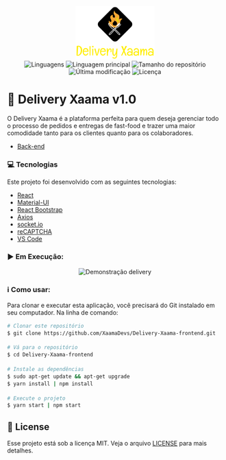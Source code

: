 <div align="center">
    <img alt="xaama" src="./.github/logo.png" />
    <br/>
    <img alt="Linguagens" src="https://img.shields.io/github/languages/count/XaamaDevs/Delivery-Xaama-frontend">
    <img alt="Linguagem principal" src="https://img.shields.io/github/languages/top/XaamaDevs/Delivery-Xaama-frontend">
    <img alt="Tamanho do repositório" src="https://img.shields.io/github/repo-size/XaamaDevs/Delivery-Xaama-frontend">
    <img alt="Última modificação" src="https://img.shields.io/github/last-commit/XaamaDevs/Delivery-Xaama-frontend">
    <img alt="Licença" src="https://img.shields.io/badge/license-MIT-brightgreen">
</div>

# :hamburger: Delivery Xaama v1.0

O Delivery Xaama é a plataforma perfeita para quem deseja gerenciar todo o processo de pedidos e entregas de fast-food e trazer uma maior comodidade tanto para os clientes quanto para os colaboradores.

- [Back-end](https://github.com/XaamaDevs/Delivery-Xaama-backend)

### :computer: Tecnologias

Este projeto foi desenvolvido com as seguintes tecnologias:

-  [React](https://pt-br.reactjs.org/)
-  [Material-UI](https://material-ui.com/)
-  [React Bootstrap](https://react-bootstrap.github.io/)
-  [Axios](https://axios-http.com/docs/intro)
-  [socket.io](https://socket.io/)
-  [reCAPTCHA](https://www.google.com/recaptcha/about/)
-  [VS Code](https://code.visualstudio.com/)

### :arrow_forward: Em Execução:

<p align="center">
 <img alt="Demonstração delivery" src="./.github/xaama.gif">
</p>

### :information_source: Como usar:

Para clonar e executar esta aplicação, você precisará do Git instalado em seu computador. Na linha de comando:

```bash
# Clonar este repositório
$ git clone https://github.com/XaamaDevs/Delivery-Xaama-frontend.git

# Vá para o repositório
$ cd Delivery-Xaama-frontend

# Instale as dependências
$ sudo apt-get update && apt-get upgrade
$ yarn install | npm install

# Execute o projeto
$ yarn start | npm start
```

## 📝 License

Esse projeto está sob a licença MIT. Veja o arquivo [LICENSE](LICENSE) para mais detalhes.
